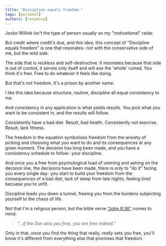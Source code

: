 ```yaml
---
title: "Discipline equals freedom."
tags: [personal]
authors: [ronamosa]
---
```


Jocko Willink isn't the type of person usually on my "motivational" radar.

But credit where credit's due, and this idea, this concept of "Discipline equals freedom" is one that resonates- not with the conservative side of me, but the wild side.

The side that is reckless and self-destructive. It resonates because that side is out of control, it serves only itself and will see the 'whole' ruined. You think it's free. Free to do whatever it feels like doing.

But that's not freedom. It's a prison by another name.

<!--truncate-->

I like this idea because structure, routine, discipline all equal consistency to me.

And consistency in any application is what yields results. You pick what you want to be consistent in, and the results will follow.

Consistently have a bad diet. Result, bad health.
Consistently not exercise. Result, lack fitness.

The freedom in the equation symbolises freedom from the anxiety of picking and choosing what you want to do and its consequences at any given moment. The decision has long been made, and you have a consistency schedule to follow- your discipline.

And once you a free from psychological load of umming and aahing on the decision line, the decisions have been made, there is only to "do it" facing you every single day- you start to build your freedom from the consequences of a bad diet, lack of sleep from late nights, feeling tired becuase you're unfit.

Discipline leads you down a tunnel, freeing you from the burdens subjecting yourself to the chaos of life.

Not that I'm a religous person, but the bible verse ["John 8:36"](https://www.biblegateway.com/passage/?search=John%208%3A36&version=NIV) comes to mind:

>*"...if the Son sets you free, you are free indeed."*

Only in that, once you find the thing that really, *really* sets you free, you'll know it's different from everything else that promises that freedom.

